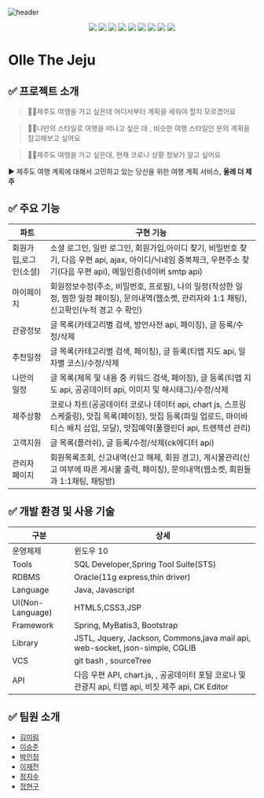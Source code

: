 

![header](https://capsule-render.vercel.app/api?height=400&text=Olle%20The%20Jeju&desc=Plan%20Your%20Travel%20with%20Us!&fontColor=FFFFFF)

<p align="center">
<img src="https://img.shields.io/badge/JAVA-007396?style=for-the-badge&logo=java&logoColor=white"/>
<img src="https://img.shields.io/badge/html-E34F26?style=for-the-badge&logo=html5&logoColor=white">
 <img src="https://img.shields.io/badge/css-1572B6?style=for-the-badge&logo=css3&logoColor=white">
  <img src="https://img.shields.io/badge/javascript-F7DF1E?style=for-the-badge&logo=javascript&logoColor=black">
  <img src="https://img.shields.io/badge/jquery-0769AD?style=for-the-badge&logo=jquery&logoColor=white"/>
<img src="https://img.shields.io/badge/Spring-6DB33F?style=for-the-badge&logo=Spring&logoColor=white"/>
<img src="https://img.shields.io/badge/oracle-F80000?style=for-the-badge&logo=oracle&logoColor=white"/>
<img src="https://img.shields.io/badge/maven-C71A36?style=for-the-badge&logo=Apache Maven&logoColor=white"/>
<img src="https://img.shields.io/badge/apache tomcat-F8DC75?style=for-the-badge&logo=apachetomcat&logoColor=white"/>
</p>

# Olle The Jeju

##  ✅ 프로젝트 소개

<p><blockquote> 🙋‍♂️제주도 여행을 가고 싶은데 어디서부터 계획을 세워야 할지 모르겠어요</blockquote></p>
<p><blockquote> 🙋‍♂️나만의 스타일로 여행을 떠나고 싶은 데 , 비슷한 여행 스타일인 분의 계획을 참고해보고 싶어요</blockquote></p>
<p><blockquote> 🙋‍♂️제주도 여행을 가고 싶은데, 현재 코로나 상황 정보가 알고 싶어요</blockquote></p>
<p>▶ 제주도 여행 계획에 대해서 고민하고 있는 당신을 위한 여행 계획 서비스, <strong>올레 더 제주</strong></p>

## ✅ 주요 기능

|파트|구현 기능
|--|--|
|회원가입,로그인(소셜)|소셜 로그인, 일반 로그인, 회원가입,아이디 찾기, 비밀번호 찾기,  다음 우편 api, ajax, 아이디/닉네임 중복체크, 우편주소 찾기(다음 우편 api), 메일인증(네이버 smtp api)
|마이페이지|회원정보수정(주소, 비밀번호, 프로필), 나의 일정(작성한 일정, 찜한 일정 페이징), 문의내역(웹소켓, 관리자와 1:1 채팅), 신고확인(누적 경고 수 확인)
|관광정보|글 목록(카테고리별 검색, 방언사전 api, 페이징), 글 등록/수정/삭제
|추천일정|글 목록(카테고리별 검색, 페이징), 글 등록(티맵 지도 api, 일차별 코스)/수정/삭제
|나만의 일정|글 목록(제목 및 내용 중 키워드 검색, 페이징), 글 등록(티맵 지도 api, 공공데이터 api, 이미지 및 해시태그)/수정/삭제
|제주상황|코로나 차트(공공데이터 코로나 데이터 api, chart js, 스프링 스케줄링), 맛집 목록(페이징), 맛집 등록(파일 업로드, 마이바티스 배치 삽입, 모달), 맛집예약(풀캘린더 api, 트랜잭션 관리)
|고객지원|글 목록(플러쉬), 글 등록/수정/삭제(ck에디터 api)
|관리자 페이지|회원목록조회, 신고내역(신고 해제, 회원 경고), 게시물관리(신고 여부에 따른 게시물 출력, 페이징), 문의내역(웹소켓, 회원들과 1:1채팅, 채팅방)

## ✅ 개발 환경 및 사용 기술

|구분|상세
|--|--
|운영체제|윈도우 10
|Tools|SQL Developer,Spring Tool Suite(STS)
|RDBMS|Oracle(11g express,thin driver)
|Language|Java, Javascript
|UI(Non-Language)|HTML5,CSS3,JSP
|Framework|Spring, MyBatis3, Bootstrap
|Library|JSTL, Jquery, Jackson, Commons,java mail api, web-socket, json-simple, CGLIB
|VCS|git bash , sourceTree
|API|다음 우편 API, chart.js, , 공공데이터 포털 코로나 및 관광지 api, 티맵 api, 비짓 제주 api, CK Editor

##  ✅ 팀원 소개
- [김미림](https://github.com/olleTheJeju)
- [이승준](https://github.com/sseungjjune)
- [박인정](https://github.com/InJungPark)
- [이재전](https://github.com/bojjlee)
- [정지수](https://github.com/hy6219)
- [정현구](https://github.com/qwwertt1)
